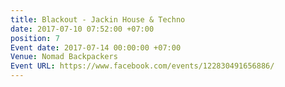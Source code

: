 ```yaml
---
title: Blackout - Jackin House & Techno
date: 2017-07-10 07:52:00 +07:00
position: 7
Event date: 2017-07-14 00:00:00 +07:00
Venue: Nomad Backpackers
Event URL: https://www.facebook.com/events/122830491656886/
---
```


